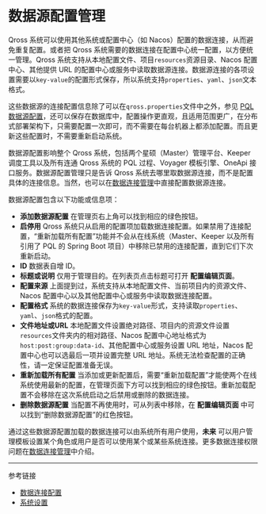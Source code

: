 # 数据源配置管理

Qross 系统可以使用其他系统或配置中心（如 Nacos）配置的数据连接，从而避免重复配置。或者把 Qross 系统需要的数据连接在配置中心统一配置，以方便统一管理。Qross 系统支持从本地配置文件、项目`resources`资源目录、Nacos 配置中心、其他提供 URL 的配置中心或服务中读取数据源连接。数据源连接的各项设置需要以`key-value`的配置形式保存，所以系统支持`properties`、`yaml`、`json`文本格式。

这些数据源的连接配置信息除了可以在`qross.properties`文件中之外，参见 [PQL 数据源配置](/pql/properties.md)，还可以保存在数据库中，配置操作更直观，且适用范围更广，在分布式部署架构下，只需要配置一次即可，而不需要在每台机器上都添加配置。而且更新这些配置时，不需要重新启动系统。

数据源配置影响整个 Qross 系统，包括两个星硕（Master）管理平台、Keeper 调度工具以及所有连通 Qross 系统的 PQL 过程、Voyager 模板引擎、OneApi 接口服务。数据源配置管理只是告诉 Qross 系统去哪里取数据源连接，而不是配置具体的连接信息。当然，也可以在[数据连接管理](/master/connections.md)中直接配置数据源连接。

数据源配置包含以下功能或信息项：

* **添加数据源配置** 在管理页右上角可以找到相应的绿色按钮。
* **启停用** Qross 系统只从启用的配置项加载数据连接配置。如果禁用了连接配置，“重新加载所有配置”功能并不会从在线系统（Master、Keeper 以及所有引用了 PQL 的 Spring Boot 项目）中移除已禁用的连接配置，直到它们下次重新启动。
* **ID** 数据表自增 ID。
* **标题或说明** 仅用于管理目的。在列表页点击标题可打开 **配置编辑页面**。
* **配置来源** 上面提到过，系统支持从本地配置文件、当前项目内的资源文件、Nacos 配置中心以及其他配置中心或服务中读取数据连接配置。
* **配置格式** 系统的数据连接保存为`key-value`形式，支持读取`properties`、`yaml`、`json`格式的配置。
* **文件地址或URL** 本地配置文件设置绝对路径、项目内的资源文件设置`resources`文件夹内的相对路径、Nacos 配置中心地址格式为`host:post:group:data-id`、其他配置中心或服务设置 URL 地址，Nacos 配置中心也可以选最后一项并设置完整 URL 地址。系统无法检查配置的正确性，请一定保证配置准备无误。
* **重新加载所有配置** 当添加或更新配置后，需要“重新加载配置”才能使两个在线系统使用最新的配置，在管理页面下方可以找到相应的绿色按钮。重新加载配置不会移除在这次系统启动之后禁用或删除的数据连接。
* **删除数据源配置** 当配置不再使用时，可从列表中移除，在 **配置编辑页面** 中可以找到“删除数据源配置”的红色按钮。

通过这些数据源配置加载的数据连接可以由系统所有用户使用，**未来** 可以用户管理模板设置某个角色或用户是否可以使用某个或某些系统连接。更多数据连接权限问题在[数据连接管理](/master/system/connections.md)中介绍。

---
参考链接

* [数据连接配置](/master/system/connections.md)
* [系统设置](/master/system/step.md)